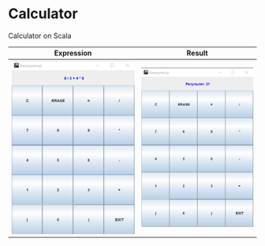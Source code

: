 # **Calculator**
Calculator on Scala


Expression    | Result
------------- | -------------
![picture](image/calcExpr.png)  | ![picture](image/calcRes.png)
